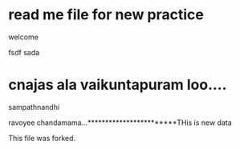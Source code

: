 # read me file for new practice

welcome

fsdf
sada


cnajas
ala vaikuntapuram loo....
=======
sampathnandhi

ravoyee chandamama...************************THis is new data

This file was forked.


